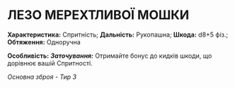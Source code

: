 ﻿# ЛЕЗО МЕРЕХТЛИВОЇ МОШКИ

**Характеристика:** Спритність; **Дальність:** Рукопашна; **Шкода:** d8+5 фіз.; **Обтяження:** Одноручна

**Особливість:** ***Заточування:*** Отримайте бонус до кидків шкоди, що дорівнює вашій Спритності.

*Основна зброя - Тир 3*
